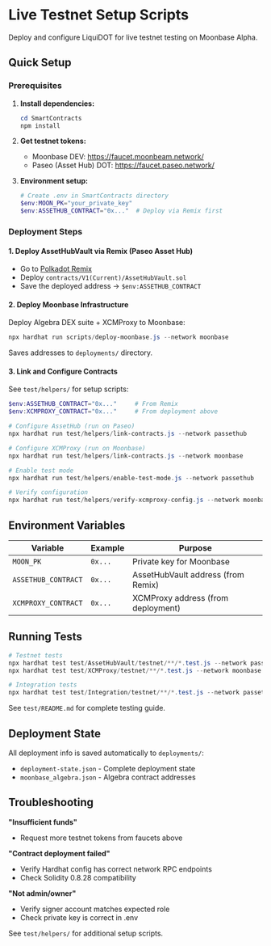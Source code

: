 # Live Testnet Setup Scripts

Deploy and configure LiquiDOT for live testnet testing on Moonbase Alpha.

## Quick Setup

### Prerequisites

1. **Install dependencies:**
   ```powershell
   cd SmartContracts
   npm install
   ```

2. **Get testnet tokens:**
   - Moonbase DEV: https://faucet.moonbeam.network/
   - Paseo (Asset Hub) DOT: https://faucet.paseo.network/

3. **Environment setup:**
   ```powershell
   # Create .env in SmartContracts directory
   $env:MOON_PK="your_private_key"
   $env:ASSETHUB_CONTRACT="0x..."  # Deploy via Remix first
   ```

### Deployment Steps

#### 1. Deploy AssetHubVault via Remix (Paseo Asset Hub)

- Go to [Polkadot Remix](https://remix.polkadot.network/)
- Deploy `contracts/V1(Current)/AssetHubVault.sol`
- Save the deployed address → `$env:ASSETHUB_CONTRACT`

#### 2. Deploy Moonbase Infrastructure

Deploy Algebra DEX suite + XCMProxy to Moonbase:

```powershell
npx hardhat run scripts/deploy-moonbase.js --network moonbase
```

Saves addresses to `deployments/` directory.

#### 3. Link and Configure Contracts

See `test/helpers/` for setup scripts:

```powershell
$env:ASSETHUB_CONTRACT="0x..."     # From Remix
$env:XCMPROXY_CONTRACT="0x..."     # From deployment above

# Configure AssetHub (run on Paseo)
npx hardhat run test/helpers/link-contracts.js --network passethub

# Configure XCMProxy (run on Moonbase)
npx hardhat run test/helpers/link-contracts.js --network moonbase

# Enable test mode
npx hardhat run test/helpers/enable-test-mode.js --network passethub

# Verify configuration
npx hardhat run test/helpers/verify-xcmproxy-config.js --network moonbase
```

## Environment Variables

| Variable | Example | Purpose |
|----------|---------|---------|
| `MOON_PK` | `0x...` | Private key for Moonbase |
| `ASSETHUB_CONTRACT` | `0x...` | AssetHubVault address (from Remix) |
| `XCMPROXY_CONTRACT` | `0x...` | XCMProxy address (from deployment) |

## Running Tests

```powershell
# Testnet tests
npx hardhat test test/AssetHubVault/testnet/**/*.test.js --network passethub
npx hardhat test test/XCMProxy/testnet/**/*.test.js --network moonbase

# Integration tests
npx hardhat test test/Integration/testnet/**/*.test.js --network passethub
```

See `test/README.md` for complete testing guide.

## Deployment State

All deployment info is saved automatically to `deployments/`:
- `deployment-state.json` - Complete deployment state
- `moonbase_algebra.json` - Algebra contract addresses

## Troubleshooting

**"Insufficient funds"**
- Request more testnet tokens from faucets above

**"Contract deployment failed"**
- Verify Hardhat config has correct network RPC endpoints
- Check Solidity 0.8.28 compatibility

**"Not admin/owner"**
- Verify signer account matches expected role
- Check private key is correct in .env

See `test/helpers/` for additional setup scripts.
